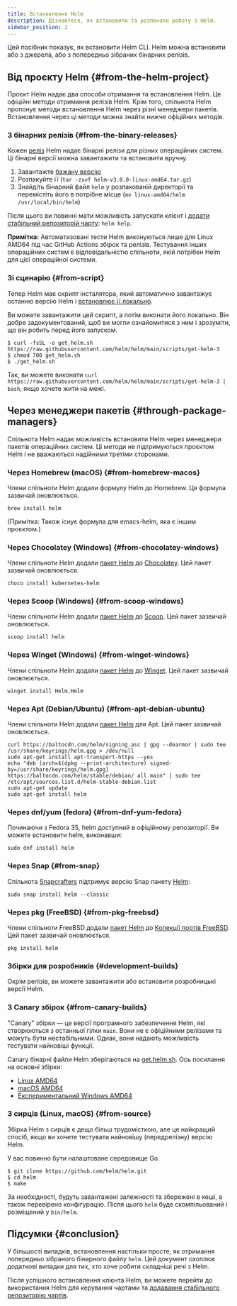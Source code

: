 ```yaml
---
title: Встановлення Helm
description: Дізнайтеся, як встановити та розпочати роботу з Helm.
sidebar_position: 2
---
```


Цей посібник показує, як встановити Helm CLI. Helm можна встановити або з джерела, або з попередньо зібраних бінарних релізів.

## Від проєкту Helm {#from-the-helm-project}

Проєкт Helm надає два способи отримання та встановлення Helm. Це офіційні методи отримання релізів Helm. Крім того, спільнота Helm пропонує методи встановлення Helm через різні менеджери пакетів. Встановлення через ці методи можна знайти нижче офіційних методів.

### З бінарних релізів {#from-the-binary-releases}

Кожен [реліз](https://github.com/helm/helm/releases) Helm надає бінарні релізи для різних операційних систем. Ці бінарні версії можна завантажити та встановити вручну.

1. Завантажте [бажану версію](https://github.com/helm/helm/releases)
2. Розпакуйте її (`tar -zxvf helm-v3.0.0-linux-amd64.tar.gz`)
3. Знайдіть бінарний файл `helm` у розпакованій директорії та перемістіть його в потрібне місце (`mv linux-amd64/helm /usr/local/bin/helm`)

Після цього ви повинні мати можливість запускати клієнт і [додати стабільний репозиторій чарту](/intro/quickstart.md#initialize-a-helm-chart-repository): `helm help`.

**Примітка:** Автоматизовані тести Helm виконуються лише для Linux AMD64 під час GitHub Actions збірок та релізів. Тестування інших операційних систем є відповідальністю спільноти, якій потрібен Helm для цієї операційної системи.

### Зі сценарію {#from-script}

Тепер Helm має скрипт інсталятора, який автоматично завантажує останню версію Helm і [встановлює її локально](https://raw.githubusercontent.com/helm/helm/main/scripts/get-helm-3).

Ви можете завантажити цей скрипт, а потім виконати його локально. Він добре задокументований, щоб ви могли ознайомитися з ним і зрозуміти, що він робить перед його запуском.

```console
$ curl -fsSL -o get_helm.sh https://raw.githubusercontent.com/helm/helm/main/scripts/get-helm-3
$ chmod 700 get_helm.sh
$ ./get_helm.sh
```

Так, ви можете виконати `curl https://raw.githubusercontent.com/helm/helm/main/scripts/get-helm-3 | bash`, якщо хочете жити на межі.

## Через менеджери пакетів {#through-package-managers}

Спільнота Helm надає можливість встановити Helm через менеджери пакетів операційних систем. Ці методи не підтримуються проєктом Helm і не вважаються надійними третіми сторонами.

### Через Homebrew (macOS) {#from-homebrew-macos}

Члени спільноти Helm додали формулу Helm до Homebrew. Ця формула зазвичай оновлюється.

```console
brew install helm
```

(Примітка: Також існує формула для emacs-helm, яка є іншим проєктом.)

### Через Chocolatey (Windows) {#from-chocolatey-windows}

Члени спільноти Helm додали [пакет Helm](https://chocolatey.org/packages/kubernetes-helm) до [Chocolatey](https://chocolatey.org/). Цей пакет зазвичай оновлюється.

```console
choco install kubernetes-helm
```

### Через Scoop (Windows) {#from-scoop-windows}

Члени спільноти Helm додали [пакет Helm](https://github.com/ScoopInstaller/Main/blob/master/bucket/helm.json) до [Scoop](https://scoop.sh). Цей пакет зазвичай оновлюється.

```console
scoop install helm
```

### Через Winget (Windows) {#from-winget-windows}

Члени спільноти Helm додали [пакет Helm](https://github.com/microsoft/winget-pkgs/tree/master/manifests/h/Helm/Helm) до [Winget](https://learn.microsoft.com/en-us/windows/package-manager/). Цей пакет зазвичай оновлюється.

```console
winget install Helm.Helm
```

### Через Apt (Debian/Ubuntu) {#from-apt-debian-ubuntu}

Члени спільноти Helm додали [пакет Helm](https://helm.baltorepo.com/stable/debian/) для Apt. Цей пакет зазвичай оновлюється.

```console
curl https://baltocdn.com/helm/signing.asc | gpg --dearmor | sudo tee /usr/share/keyrings/helm.gpg > /dev/null
sudo apt-get install apt-transport-https --yes
echo "deb [arch=$(dpkg --print-architecture) signed-by=/usr/share/keyrings/helm.gpg] https://baltocdn.com/helm/stable/debian/ all main" | sudo tee /etc/apt/sources.list.d/helm-stable-debian.list
sudo apt-get update
sudo apt-get install helm
```

### Через dnf/yum (fedora) {#from-dnf-yum-fedora}

Починаючи з Fedora 35, helm доступний в офіційному репозиторії. Ви можете встановити helm, виконавши:

```console
sudo dnf install helm
```

### Через Snap {#from-snap}

Спільнота [Snapcrafters](https://github.com/snapcrafters) підтримує версію Snap пакету [Helm](https://snapcraft.io/helm):

```console
sudo snap install helm --classic
```

### Через pkg (FreeBSD) {#from-pkg-freebsd}

Члени спільноти FreeBSD додали [пакет Helm](https://www.freshports.org/sysutils/helm) до [Колекції портів FreeBSD](https://man.freebsd.org/ports). Цей пакет зазвичай оновлюється.

```console
pkg install helm
```

### Збірки для розробників {#development-builds}

Окрім релізів, ви можете завантажити або встановити розробницькі версії Helm.

### З Canary збірок {#from-canary-builds}

"Canary" збірки — це версії програмного забезпечення Helm, які створюються з останньої гілки `main`. Вони не є офіційними релізами та можуть бути нестабільними. Однак, вони надають можливість тестувати найновіші функції.

Canary бінарні файли Helm зберігаються на [get.helm.sh](https://get.helm.sh). Ось посилання на основні збірки:

- [Linux AMD64](https://get.helm.sh/helm-canary-linux-amd64.tar.gz)
- [macOS AMD64](https://get.helm.sh/helm-canary-darwin-amd64.tar.gz)
- [Експериментальний Windows AMD64](https://get.helm.sh/helm-canary-windows-amd64.zip)

### З сирців (Linux, macOS) {#from-source}

Збірка Helm з сирців є дещо більш трудомісткою, але це найкращий спосіб, якщо ви хочете тестувати найновішу (передрелізну) версію Helm.

У вас повинно бути налаштоване середовище Go.

```console
$ git clone https://github.com/helm/helm.git
$ cd helm
$ make
```

За необхідності, будуть завантажені залежності та збережені в кеші, а також перевірено конфігурацію. Після цього `helm` буде скомпільований і розміщений у `bin/helm`.

## Підсумки {#conclusion}

У більшості випадків, встановлення настільки просте, як отримання попередньо зібраного бінарного файлу `helm`. Цей документ охоплює додаткові випадки для тих, хто хоче робити складніші речі з Helm.

Після успішного встановлення клієнта Helm, ви можете перейти до використання Helm для керування чартами та [додавання стабільного репозиторію чартів](/intro/quickstart.md#initialize-a-helm-chart-repository).
